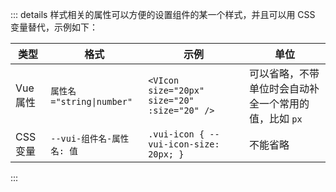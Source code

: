::: details
样式相关的属性可以方便的设置组件的某一个样式，并且可以用 CSS 变量替代，示例如下：

| 类型     | 格式                      | 示例                                         | 单位                                                  |
| -------- | ------------------------- | -------------------------------------------- | ----------------------------------------------------- |
| Vue 属性 | `属性名="string\|number"` | `<VIcon size="20px" size="20" :size="20" />` | 可以省略，不带单位时会自动补全一个常用的值，比如 `px` |
| CSS 变量 | `--vui-组件名-属性名: 值` | `.vui-icon { --vui-icon-size: 20px; }`       | 不能省略                                              |

:::
